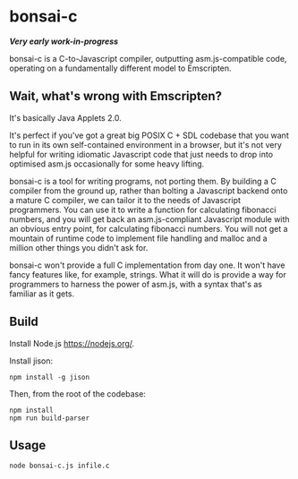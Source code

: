 # bonsai-c

**_Very early work-in-progress_**

bonsai-c is a C-to-Javascript compiler, outputting asm.js-compatible code, operating on a fundamentally different model to Emscripten.

## Wait, what's wrong with Emscripten?

It's basically Java Applets 2.0.

It's perfect if you've got a great big POSIX C + SDL codebase that you want to run in its own self-contained environment in a browser, but it's not very helpful for writing idiomatic Javascript code that just needs to drop into optimised asm.js occasionally for some heavy lifting.

bonsai-c is a tool for writing programs, not porting them. By building a C compiler from the ground up, rather than bolting a Javascript backend onto a mature C compiler, we can tailor it to the needs of Javascript programmers. You can use it to write a function for calculating fibonacci numbers, and you will get back an asm.js-compliant Javascript module with an obvious entry point, for calculating fibonacci numbers. You will not get a mountain of runtime code to implement file handling and malloc and a million other things you didn't ask for.

bonsai-c won't provide a full C implementation from day one. It won't have fancy features like, for example, strings. What it will do is provide a way for programmers to harness the power of asm.js, with a syntax that's as familiar as it gets.

## Build

Install Node.js <https://nodejs.org/>.

Install jison:

    npm install -g jison

Then, from the root of the codebase:

    npm install
    npm run build-parser

## Usage

    node bonsai-c.js infile.c
